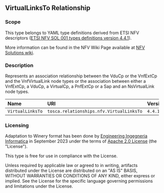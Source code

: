 ## VirtualLinksTo Relationship

### Scope
This type belongs to YAML type definitions derived from ETSI NFV descriptors ([ETSI NFV SOL 001 types definitions version 4.4.1](https://forge.etsi.org/rep/nfv/SOL001/-/tree/v4.4.1)).

More information can be found in the NFV Wiki Page available at [NFV Solutions wiki](https://nfvwiki.etsi.org/index.php?title=NFV_Solutions).

### Description
Represents an association relationship between the VduCp or the VnfExtCp and the VnfVirtualLink node types or the association between either a VnfExtCp, a VduCp, a VirtualCp, a PnfExtCp or a Sap and an NsVirtualLink node types.

| Name | URI | Version | Derived From |
|:---- |:--- |:------- |:------------ |
| `VirtualLinksTo` | `tosca.relationships.nfv.VirtualLinksTo` | `4.4.1` | `tosca.relationships.DependsOn` |


### Licensing
Adaptation to Winery format has been done by [Engineering Ingegneria Informatica](https://www.eng.it) in September 2023 under the terms of [Apache 2.0 License](https://www.apache.org/licenses/LICENSE-2.0) (the "License").

This type is free for use in compliance with the License.

Unless required by applicable law or agreed to in writing, artifacts distributed under the License are distributed on an "AS IS" BASIS, WITHOUT WARRANTIES OR CONDITIONS OF ANY KIND, either express or implied. See the License for the specific language governing permissions and limitations under the License.